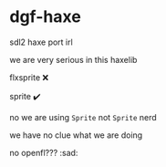 # dgf-haxe

sdl2 haxe port irl

we are very serious in this haxelib

flxsprite :x:

sprite ✔️

no we are using `Sprite` not `Sprite` nerd

we have no clue what we are doing

no openfl??? :sad:
